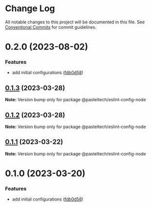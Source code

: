 # Change Log

All notable changes to this project will be documented in this file.
See [Conventional Commits](https://conventionalcommits.org) for commit guidelines.

# 0.2.0 (2023-08-02)


### Features

* add initial configurations ([fdb0d58](https://github.com/pasteltech/coding-standard-typescript/commit/fdb0d58d7a0bb85c80851aede7756b59a416f528))





## [0.1.3](https://github.com/pasteltech/coding-standard-typescript/compare/@pasteltech/eslint-config-node@0.1.2...@pasteltech/eslint-config-node@0.1.3) (2023-03-28)

**Note:** Version bump only for package @pasteltech/eslint-config-node





## [0.1.2](https://github.com/pasteltech/coding-standard-typescript/compare/@pasteltech/eslint-config-node@0.1.1...@pasteltech/eslint-config-node@0.1.2) (2023-03-28)

**Note:** Version bump only for package @pasteltech/eslint-config-node





## [0.1.1](https://github.com/pasteltech/coding-standard-typescript/compare/@pasteltech/eslint-config-node@0.1.0...@pasteltech/eslint-config-node@0.1.1) (2023-03-22)

**Note:** Version bump only for package @pasteltech/eslint-config-node





# 0.1.0 (2023-03-20)


### Features

* add initial configurations ([fdb0d58](https://github.com/pasteltech/coding-standard-typescript/commit/fdb0d58d7a0bb85c80851aede7756b59a416f528))

